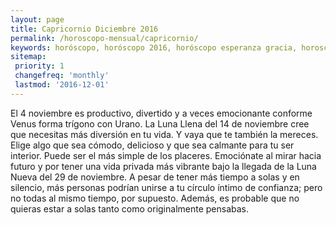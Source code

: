 ```yaml
---
layout: page
title: Capricornio Diciembre 2016 
permalink: /horoscopo-mensual/capricornio/
keywords: horóscopo, horóscopo 2016, horóscopo esperanza gracia, horoscop, horóscopos gratis, horoscopo capricornio, horoscopo capricornio 2016, Tarot, Astrologia, Zodíaco, capricornio, horoscopo gratis, horoscopo del mes 
sitemap:
 priority: 1
 changefreq: 'monthly'
 lastmod: '2016-12-01'
---
```


 El 4 noviembre es productivo, divertido y a veces emocionante conforme Venus forma trígono con Urano. La Luna Llena del 14 de noviembre cree que necesitas más diversión en tu vida. Y vaya que te también la mereces. Elige algo que sea cómodo, delicioso y que sea calmante para tu ser interior. Puede ser el más simple de los placeres. Emociónate al mirar hacia futuro y por tener una vida privada más vibrante bajo la llegada de la Luna Nueva del 29 de noviembre. A pesar de tener más tiempo a solas y en silencio, más personas podrían unirse a tu círculo íntimo de confianza; pero no todas al mismo tiempo, por supuesto. Además, es probable que no quieras estar a solas tanto como originalmente pensabas.
